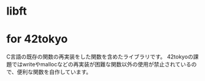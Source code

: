 # libft
# for 42tokyo
C言語の既存の関数の再実装をした関数を含めたライブラリです。
42tokyoの課題ではwriteやmallocなどの再実装が困難な関数以外の使用が禁止されているので、便利な関数を自作しています。